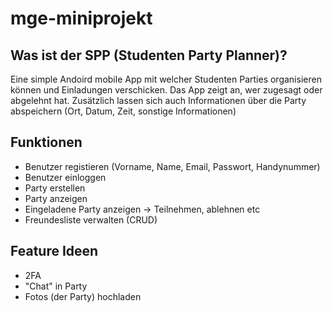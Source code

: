 # mge-miniprojekt

## Was ist der SPP (Studenten Party Planner)?
Eine simple Andoird mobile App mit welcher Studenten Parties organisieren können und Einladungen verschicken. Das App zeigt an, wer zugesagt oder abgelehnt hat.
Zusätzlich lassen sich auch Informationen über die Party abspeichern (Ort, Datum, Zeit, sonstige Informationen)

## Funktionen
- Benutzer registieren (Vorname, Name, Email, Passwort, Handynummer)
- Benutzer einloggen
- Party erstellen
- Party anzeigen
- Eingeladene Party anzeigen -> Teilnehmen, ablehnen etc
- Freundesliste verwalten (CRUD)

## Feature Ideen
- 2FA
- "Chat" in Party
- Fotos (der Party) hochladen
